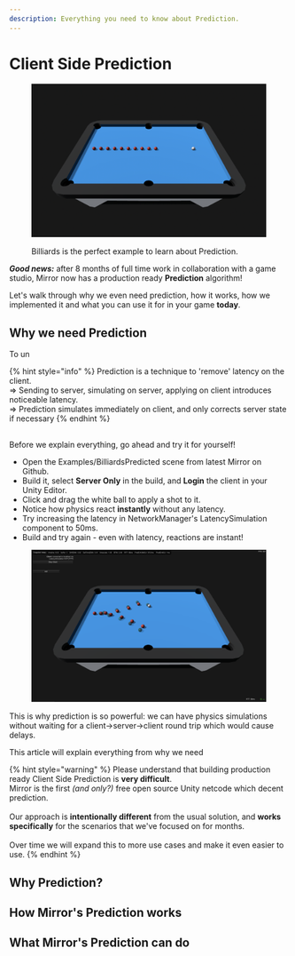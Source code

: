 ```yaml
---
description: Everything you need to know about Prediction.
---
```


# Client Side Prediction

<figure><img src="../../.gitbook/assets/2024-03-21 - 12-13-11@2x.png" alt=""><figcaption><p>Billiards is the perfect example to learn about Prediction.</p></figcaption></figure>

_**Good news:**_ after 8 months of full time work in collaboration with a game studio, Mirror now has a production ready **Prediction** algorithm!

Let's walk through why we even need prediction, how it works, how we implemented it and what you can use it for in your game **today**.

## Why we need Prediction

To un

{% hint style="info" %}
Prediction is a technique to 'remove' latency on the client.\
\=> Sending to server, simulating on server, applying on client introduces noticeable latency.\
\=> Prediction simulates immediately on client, and only corrects server state if necessary
{% endhint %}

##

Before we explain everything, go ahead and try it for yourself!

* Open the Examples/BilliardsPredicted scene from latest Mirror on Github.
* Build it, select **Server Only** in the build, and **Login** the client in your Unity Editor.
* Click and drag the white ball to apply a shot to it.
* Notice how physics react **instantly** without any latency.
* Try increasing the latency in NetworkManager's LatencySimulation component to 50ms.
* Build and try again - even with latency, reactions are instant!

<figure><img src="../../.gitbook/assets/2024-03-21 - Predicted Billiards Release.png" alt=""><figcaption></figcaption></figure>

This is why prediction is so powerful: we can have physics simulations without waiting for a client->server->client round trip which would cause delays.

This article will explain everything from why we need&#x20;





{% hint style="warning" %}
Please understand that building production ready Client Side Prediction is **very difficult**.\
Mirror is the first _(and only?)_ free open source Unity netcode which decent prediction.\
\
Our approach is **intentionally different** from the usual solution, and **works specifically** for the scenarios that we've focused on for months.\
\
Over time we will expand this to more use cases and make it even easier to use.
{% endhint %}

## Why Prediction?



## How Mirror's Prediction works



## What Mirror's Prediction can do
